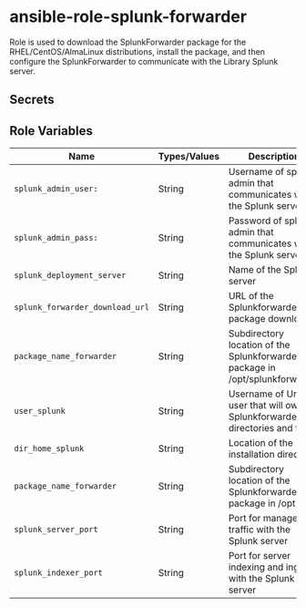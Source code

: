 # ansible-role-splunk-forwarder
Role is used to download the SplunkForwarder package for the RHEL/CentOS/AlmaLinux distributions, install the package, and then configure the SplunkForwarder to communicate with the Library Splunk server.

## Secrets


## Role Variables

| Name                                                  | Types/Values       | Description                                                                          |
| ------------------------------------------------------| -------------------|------------------------------------------------------------------------------------- |
| `splunk_admin_user:`                                  | String             | Username of splunk admin that communicates with the Splunk server                    |
| `splunk_admin_pass:`                                  | String             | Password of splunk admin that communicates with the Splunk server                    |
| `splunk_deployment_server`                            | String             | Name of the Splunk server                                                            |
| `splunk_forwarder_download_url`                       | String             | URL of the Splunkforwarder package download                                          |
| `package_name_forwarder`                              | String             | Subdirectory location of the Splunkforwarder package in /opt/splunkforwarder         |
| `user_splunk`                                         | String             | Username of Unix user that will own the Splunkforwarder directories and files        |
| `dir_home_splunk`                                     | String             | Location of the installation directory                                               |
| `package_name_forwarder`                              | String             | Subdirectory location of the Splunkforwarder package in /opt                         |
| `splunk_server_port`                                  | String             | Port for management traffic with the Splunk server                                   |
| `splunk_indexer_port`                                 | String             | Port for server indexing and ingest with the Splunk server                           |

